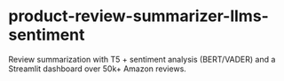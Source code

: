 # product-review-summarizer-llms-sentiment
Review summarization with T5 + sentiment analysis (BERT/VADER) and a Streamlit dashboard over 50k+ Amazon reviews.
